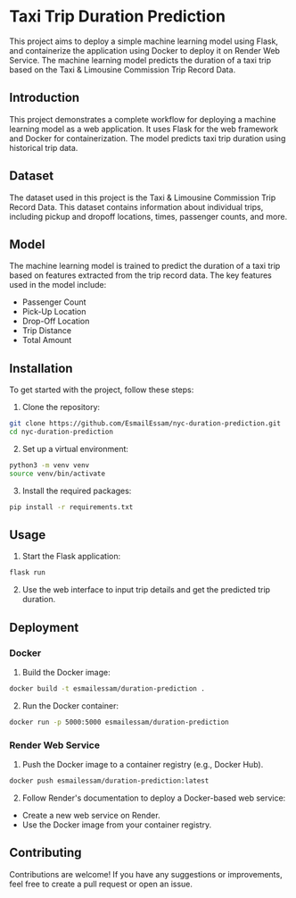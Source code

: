 # Taxi Trip Duration Prediction
This project aims to deploy a simple machine learning model using Flask, and containerize the application using Docker to deploy it on Render Web Service. The machine learning model predicts the duration of a taxi trip based on the Taxi & Limousine Commission Trip Record Data.


## Introduction
This project demonstrates a complete workflow for deploying a machine learning model as a web application. It uses Flask for the web framework and Docker for containerization. The model predicts taxi trip duration using historical trip data.

## Dataset
The dataset used in this project is the Taxi & Limousine Commission Trip Record Data. This dataset contains information about individual trips, including pickup and dropoff locations, times, passenger counts, and more.

## Model
The machine learning model is trained to predict the duration of a taxi trip based on features extracted from the trip record data. The key features used in the model include:
- Passenger Count
- Pick-Up Location
- Drop-Off Location
- Trip Distance
- Total Amount

## Installation
To get started with the project, follow these steps:

1. Clone the repository:
```sh
git clone https://github.com/EsmailEssam/nyc-duration-prediction.git
cd nyc-duration-prediction
```
2. Set up a virtual environment:
```sh
python3 -m venv venv
source venv/bin/activate
```
3. Install the required packages:
```sh
pip install -r requirements.txt
```

## Usage
1. Start the Flask application:
```sh
flask run
```
2. Use the web interface to input trip details and get the predicted trip duration.

## Deployment
### Docker
1. Build the Docker image:
```sh
docker build -t esmailessam/duration-prediction .
```
2. Run the Docker container:
```sh
docker run -p 5000:5000 esmailessam/duration-prediction
```
### Render Web Service
1. Push the Docker image to a container registry (e.g., Docker Hub).
```sh
docker push esmailessam/duration-prediction:latest
```
2. Follow Render's documentation to deploy a Docker-based web service:
  - Create a new web service on Render.
  - Use the Docker image from your container registry.

## Contributing
Contributions are welcome! If you have any suggestions or improvements, feel free to create a pull request or open an issue.
